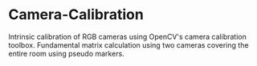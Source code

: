 Camera-Calibration
==================

Intrinsic calibration of RGB cameras using OpenCV's camera calibration toolbox. Fundamental matrix calculation using two cameras covering the entire room using pseudo markers.
